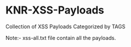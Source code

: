 # KNR-XSS-Payloads
Collection of XSS Payloads Categorized by TAGS

Note:- xss-all.txt file contain all the payloads.
